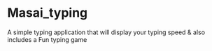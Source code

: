 # Masai_typing
A simple typing application that will display your typing speed &amp; also includes  a Fun typing game
